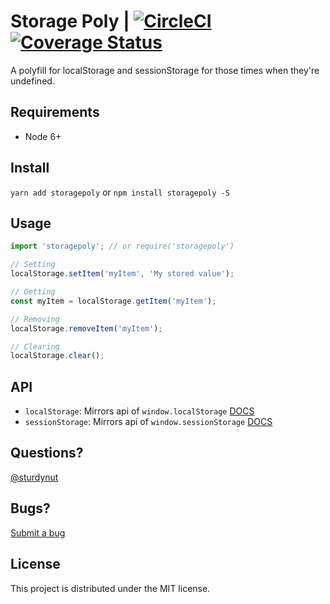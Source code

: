 # Storage Poly | [![CircleCI](https://circleci.com/gh/sturdynut/storagePoly/tree/master.svg?style=svg&circle-token=c75d9cef31f5d841ff8201af2923ade3e7500602)](https://circleci.com/gh/sturdynut/storagePoly/tree/master) [![Coverage Status](https://coveralls.io/repos/github/sturdynut/storagePoly/badge.svg?branch=master)](https://coveralls.io/github/sturdynut/storagePoly?branch=master)

A polyfill for localStorage and sessionStorage for those times when they're undefined.

## Requirements

* Node 6+

## Install

`yarn add storagepoly` or `npm install storagepoly -S`

## Usage

```javascript
import 'storagepoly'; // or require('storagepoly')

// Setting
localStorage.setItem('myItem', 'My stored value');

// Getting
const myItem = localStorage.getItem('myItem');

// Removing
localStorage.removeItem('myItem');

// Clearing
localStorage.clear();

```

## API

* `localStorage`: Mirrors api of `window.localStorage` [DOCS](https://developer.mozilla.org/en-US/docs/Web/API/Window/localStorage)
* `sessionStorage`: Mirrors api of `window.sessionStorage` [DOCS](https://developer.mozilla.org/en-US/docs/Web/API/Window/sessionStorage)

## Questions?

[@sturdynut](https://twitter.com/sturdynut)

## Bugs?

[Submit a bug](https://github.com/sturdynut/storagepoly/issues)

## License

This project is distributed under the MIT license.
